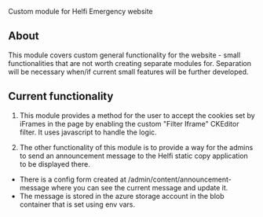 Custom module for Helfi Emergency website

## About
This module covers custom general functionality for the website - small functionalities that are not worth creating separate modules for.
Separation will be necessary when/if current small features will be further developed.

## Current functionality

1. This module provides a method for the user to accept the cookies set by iFrames in the page by enabling the custom "Filter Iframe"
CKEditor filter. It uses javascript to handle the logic.

2. The other functionality of this module is to provide a way for the admins to send an announcement message to the Helfi static copy
application to be displayed there.
 - There is a config form created at /admin/content/announcement-message where you can see the current message and update it.
 - The message is stored in the azure storage account in the blob container that is set using env vars.
